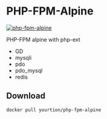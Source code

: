# PHP-FPM-Alpine

[![php-fpm-alpine](http://dockeri.co/image/yourtion/php-fpm-alpine)](https://hub.docker.com/r/yourtion/php-fpm-alpine/)

PHP-FPM alpine with php-ext

- GD 
- mysqli 
- pdo 
- pdo_mysql
- redis

## Download

```
docker pull yourtion/php-fpm-alpine
```
